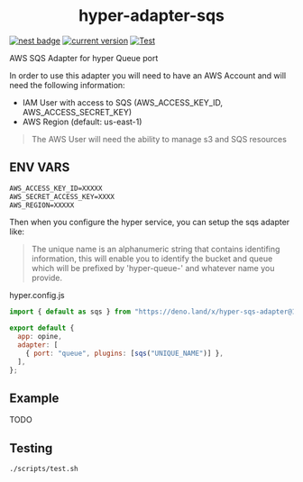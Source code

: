 <h1 align="center">
hyper-adapter-sqs
</h1>
<p align="center">

[![nest badge](https://nest.land/badge.svg)](https://nest.land/package/hyper-adapter-sqs)
[![current version](https://img.shields.io/github/tag/hyper63/hyper-adapter-sqs)](https://github.com/hyper63/hyper-adapter-sqs/tags/)
[![Test](https://github.com/hyper63/hyper-adapter-sqs/actions/workflows/test.yml/badge.svg)](https://github.com/hyper63/hyper-adapter-sqs/actions/workflows/test.yml)

</p>

AWS SQS Adapter for hyper Queue port

In order to use this adapter you will need to have an AWS Account and will need
the following information:

- IAM User with access to SQS (AWS_ACCESS_KEY_ID, AWS_ACCESS_SECRET_KEY)
- AWS Region (default: us-east-1)

> The AWS User will need the ability to manage s3 and SQS resources

## ENV VARS

```txt
AWS_ACCESS_KEY_ID=XXXXX
AWS_SECRET_ACCESS_KEY=XXXX
AWS_REGION=XXXXX
```

Then when you configure the hyper service, you can setup the sqs adapter like:

> The unique name is an alphanumeric string that contains identifing
> information, this will enable you to identify the bucket and queue which will
> be prefixed by 'hyper-queue-' and whatever name you provide.

hyper.config.js

```js
import { default as sqs } from "https://deno.land/x/hyper-sqs-adapter@1.0.0/mod.js";

export default {
  app: opine,
  adapter: [
    { port: "queue", plugins: [sqs("UNIQUE_NAME")] },
  ],
};
```

## Example

TODO

## Testing

```
./scripts/test.sh
```
